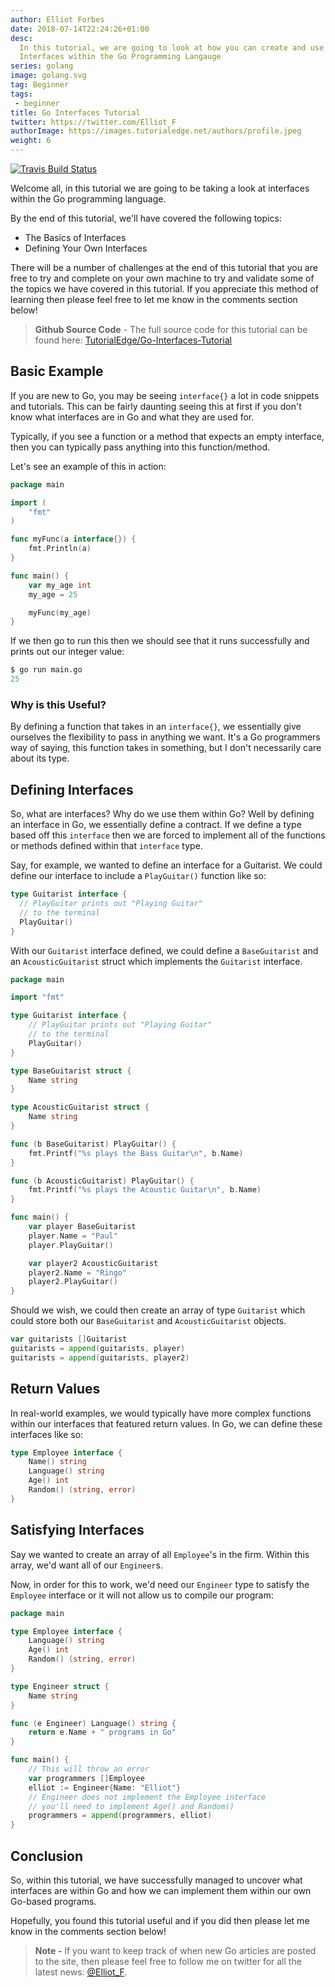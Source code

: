 ```yaml
---
author: Elliot Forbes
date: 2018-07-14T22:24:26+01:00
desc:
  In this tutorial, we are going to look at how you can create and use your own
  Interfaces within the Go Programming Langauge
series: golang
image: golang.svg
tag: Beginner
tags: 
 - beginner
title: Go Interfaces Tutorial
twitter: https://twitter.com/Elliot_F
authorImage: https://images.tutorialedge.net/authors/profile.jpeg
weight: 6
---
```


[![Travis Build Status](https://travis-ci.org/TutorialEdge/go-interfaces-tutorial.svg?branch=master)](https://github.com/TutorialEdge/go-interfaces-tutorial)

Welcome all, in this tutorial we are going to be taking a look at interfaces
within the Go programming language.

By the end of this tutorial, we'll have covered the following topics:

* The Basics of Interfaces
* Defining Your Own Interfaces

There will be a number of challenges at the end of this tutorial that you are free
to try and complete on your own machine to try and validate some of the topics we have
covered in this tutorial. If you appreciate this method of learning then please
feel free to let me know in the comments section below!

> **Github Source Code** - The full source code for this tutorial can be found here: 
[TutorialEdge/Go-Interfaces-Tutorial](https://github.com/TutorialEdge/go-interfaces-tutorial)

## Basic Example

If you are new to Go, you may be seeing `interface{}` a lot in code snippets and
tutorials. This can be fairly daunting seeing this at first if you don't know
what interfaces are in Go and what they are used for.

Typically, if you see a function or a method that expects an empty interface,
then you can typically pass anything into this function/method.

Let's see an example of this in action:

```go
package main

import (
    "fmt"
)

func myFunc(a interface{}) {
    fmt.Println(a)
}

func main() {
    var my_age int
    my_age = 25

    myFunc(my_age)
}
```

If we then go to run this then we should see that it runs successfully and
prints out our integer value:

```s
$ go run main.go
25
```

### Why is this Useful?

By defining a function that takes in an `interface{}`, we essentially give
ourselves the flexibility to pass in anything we want. It's a Go programmers way
of saying, this function takes in something, but I don't necessarily care about
its type.

## Defining Interfaces

So, what are interfaces? Why do we use them within Go? Well by defining an
interface in Go, we essentially define a contract. If we define a type based off
this `interface` then we are forced to implement all of the functions or methods
defined within that `interface` type.

Say, for example, we wanted to define an interface for a Guitarist. We could
define our interface to include a `PlayGuitar()` function like so:

```go
type Guitarist interface {
  // PlayGuitar prints out "Playing Guitar"
  // to the terminal
  PlayGuitar()
}
```

With our `Guitarist` interface defined, we could define a `BaseGuitarist` and an
`AcousticGuitarist` struct which implements the `Guitarist` interface.

```go
package main

import "fmt"

type Guitarist interface {
    // PlayGuitar prints out "Playing Guitar"
    // to the terminal
    PlayGuitar()
}

type BaseGuitarist struct {
    Name string
}

type AcousticGuitarist struct {
    Name string
}

func (b BaseGuitarist) PlayGuitar() {
    fmt.Printf("%s plays the Bass Guitar\n", b.Name)
}

func (b AcousticGuitarist) PlayGuitar() {
    fmt.Printf("%s plays the Acoustic Guitar\n", b.Name)
}

func main() {
    var player BaseGuitarist
    player.Name = "Paul"
    player.PlayGuitar()

    var player2 AcousticGuitarist
    player2.Name = "Ringo"
    player2.PlayGuitar()
}
```

Should we wish, we could then create an array of type `Guitarist` which could
store both our `BaseGuitarist` and `AcousticGuitarist` objects.

```go
var guitarists []Guitarist
guitarists = append(guitarists, player)
guitarists = append(guitarists, player2)
```

## Return Values

In real-world examples, we would typically have more complex functions within
our interfaces that featured return values. In Go, we can define these
interfaces like so:

```go
type Employee interface {
    Name() string
    Language() string
    Age() int
    Random() (string, error)
}
```

## Satisfying Interfaces

Say we wanted to create an array of all `Employee`'s in the firm. Within this
array, we'd want all of our `Engineer`s.

Now, in order for this to work, we'd need our `Engineer` type to satisfy the
`Employee` interface or it will not allow us to compile our program:

```go
package main

type Employee interface {
    Language() string
    Age() int
    Random() (string, error)
}

type Engineer struct {
    Name string
}

func (e Engineer) Language() string {
    return e.Name + " programs in Go"
}

func main() {
    // This will throw an error
    var programmers []Employee
    elliot := Engineer{Name: "Elliot"}
    // Engineer does not implement the Employee interface
    // you'll need to implement Age() and Random()
    programmers = append(programmers, elliot)
}
```

## Conclusion

So, within this tutorial, we have successfully managed to uncover what
interfaces are within Go and how we can implement them within our own Go-based
programs.

Hopefully, you found this tutorial useful and if you did then please let me know
in the comments section below!

> **Note -** If you want to keep track of when new Go articles are posted to the
> site, then please feel free to follow me on twitter for all the latest news:
> [@Elliot_F](https://twitter.com/elliot_f).
